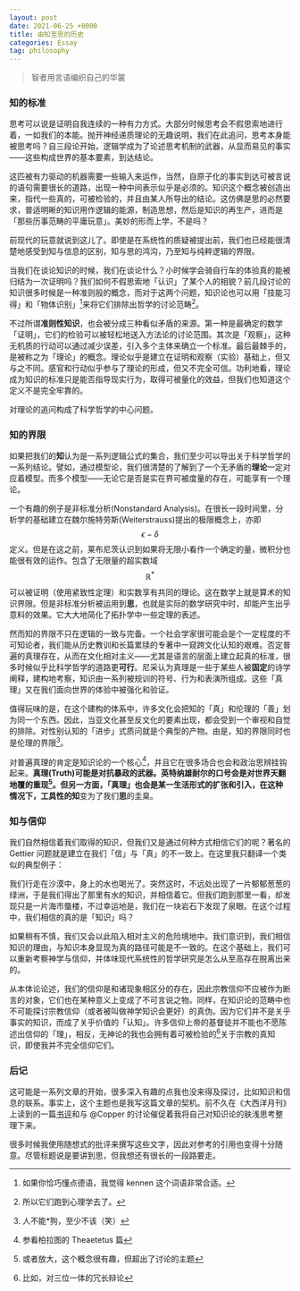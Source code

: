 ```yaml
---
layout: post
date: 2021-06-25 +0000
title: 由知至思的历史
categories: Essay
tag: philosophy
---
```


> 智者用言语编织自己的华裳

### 知的标准

思考可以说是证明自我连续的一种有力方式。大部分时候思考会不假思索地进行着，一如我们的本能。抛开神经递质理论的无趣说明，我们在此追问，思考本身能被思考吗？自三段论开始，逻辑学成为了论述思考机制的武器，从显而易见的事实——这些构成世界的基本要素，到达结论。

这匹被有力驱动的机器需要一些输入来运作，当然，自原子化的事实到达可被言说的语句需要很长的道路，出现一种中间表示似乎是必须的。知识这个概念被创造出来，指代一些真的，可被检验的，并且由某人所导出的结论。这仿佛是思的必然要求，普适明晰的知识用作逻辑的能源，制造思想，然后是知识的再生产，进而是「那些历事范畴的平庸玩意」。美妙的形而上学，不是吗？

前现代的玩意就说到这儿了。即使是在系统性的质疑被提出前，我们也已经能很清楚地感受到知与信息的区别，知与思的鸿沟，乃至知与纯粹逻辑的界限。

当我们在谈论知识的时候，我们在谈论什么？小时候学会骑自行车的体验真的能被归结为一次证明吗？我们如何不假思索地「认识」了某个人的相貌？前几段讨论的知识很多时候是一种准则般的概念，而对于这两个问题，知识论也可以用「技能习得」和「物体识别」[^1]来将它们排除出哲学的讨论范畴[^2]。

不过所谓**准则性知识**，也会被分成三种看似矛盾的来源。第一种是最确定的数学「证明」，它们的检验可以被轻松地送入方法论的讨论范围。其次是「观察」，这种无机质的行动可以通过减少误差，引入多个主体来确立一个标准。最后最棘手的，是被称之为「理论」的概念。理论似乎是建立在证明和观察（实验）基础上，但又与之不同。感官和行动似乎参与了理论的形成，但又不完全可信。功利地看，理论成为知识的标准只是能否指导现实行为，取得可被量化的效益，但我们也知道这个定义不是完全牢靠的。

对理论的追问构成了科学哲学的中心问题。

### 知的界限

如果把我们的**知**认为是一系列逻辑公式的集合，我们至少可以导出关于科学哲学的一系列结论。譬如，通过模型论，我们很清楚的了解到了一个无矛盾的**理论**一定对应着模型。而多个模型——无论它是否是实在界可被度量的存在，可能享有一个理论。

一个有趣的例子是非标准分析(Nonstandard Analysis)。在很长一段时间里，分析学的基础建立在魏尔施特劳斯(Weiterstrauss)提出的极限概念上，亦即 $$\epsilon-\delta$$ 定义。但是在这之前，莱布尼茨认识到如果将无限小看作一个确定的量，微积分也能很有效的运作。包含了无限量的超实数域 $$\mathbb{R}^{*}$$ 可以被证明（使用紧致性定理）和实数享有共同的理论。这在数学上就是算术的知识界限。但是非标准分析被运用到**思**，也就是实际的数学研究中时，却能产生出乎意料的效果。它大大地简化了拓扑学中一些定理的表述。

然而知的界限不只在逻辑的一致与完备。一个社会学家很可能会是个一定程度的不可知论者，我们能从历史教训和长篇累牍的专著中一窥跨文化认知的艰难。否定普遍的真理存在，从而在文化相对主义——尤其是语言的层面上建立起真的标准，很多时候似乎比科学哲学的道路更**可行**。尼采认为真理是一些于某些人被**固定**的诗学阐释，建构地考察，知识由一系列被规训的符号、行为和表演所组成。这些「真理」又在我们面向世界的体验中被强化和验证。

值得玩味的是，在这个建构的体系中，许多文化会把知的「真」和伦理的「善」划为同一个东西。因此，当亚文化甚至反文化的要素出现，都会受到一个审视和自觉的排除。对性别认知的「进步」式质问就是个典型的产物。由是，知的界限同时也是伦理的界限[^3]。

对普遍真理的肯定是知识论的一个核心[^4]，并且它在很多场合也会和政治思辨挂钩起来。**真理(Truth)**可能是对抗暴政的武器。英特纳雄耐尔的口号会是对世界天翻地覆的重现[^5]。但另一方面，「真理」也会是某一生活形式的扩张和引入，在这种情况下，工具性的**知**变为了我们**思**的圭臬。

### 知与信仰

我们自然相信着我们取得的知识，但我们又是通过何种方式相信它们的呢？著名的 Gettier 问题就是建立在我们「信」与「真」的不一致上。在这里我只翻译一个类似的典型例子：

我们行走在沙漠中，身上的水也喝光了。突然这时，不远处出现了一片郁郁葱葱的绿洲，于是我们得出了那里有水的知识，并相信着它。但我们跑到那里一看，却发现只是一片海市蜃楼，不过幸运地是，我们在一块岩石下发现了泉眼。在这个过程中，我们相信的真的是「知识」吗？

如果稍有不慎，我们又会以此陷入相对主义的危险境地中。我们意识到，我们相信知识的理由，与知识本身显现为真的路径可能是不一致的。在这个基础上，我们可以重新考察神学与信仰，并体味现代系统性的哲学研究是怎么从至高存在脱离出来的。

从本体论论述，我们的信仰是和诸现象相区分的存在，因此宗教信仰不应被作为断言的对象，它们也在某种意义上变成了不可言说之物。同样，在知识论的范畴中也不可能探讨宗教信仰（或者被叫做神学知识会更好）的真伪。因为它们并不是关乎事实的知识，而成了关乎价值的「认知」。许多信仰上帝的基督徒并不能也不愿陈述出信仰的「理」，相反，无神论的我也会拥有着可被检验的[^6]关于宗教的真知识，即使我并不完全信仰它们。

### 后记

这可能是一系列文章的开始，很多深入有趣的点我也没来得及探讨，比如知识和信息的联系。事实上，这个主题也是我写这篇文章的契机。前不久在《大西洋月刊》上读到的一篇[书评](https://www.theatlantic.com/culture/archive/2021/06/information-efficiency-history-filing-cabinet/619106/)和与 @Copper 的讨论催促着我将自己对知识论的肤浅思考整理下来。

很多时候我使用随想式的批评来撰写这些文字，因此对参考的引用也变得十分随意。尽管标题说是要讲到思，但我想还有很长的一段路要走。

[^1]: 如果你恰巧懂点德语，我觉得 kennen 这个词语非常合适。
[^2]: 所以它们跑到心理学去了。
[^3]: 人不能*狗，至少不该（笑）
[^4]: 参看柏拉图的 Theaetetus 篇
[^5]: 或者放大，这个概念很有趣，但超出了讨论的主题
[^6]: 比如，对三位一体的冗长辩论

